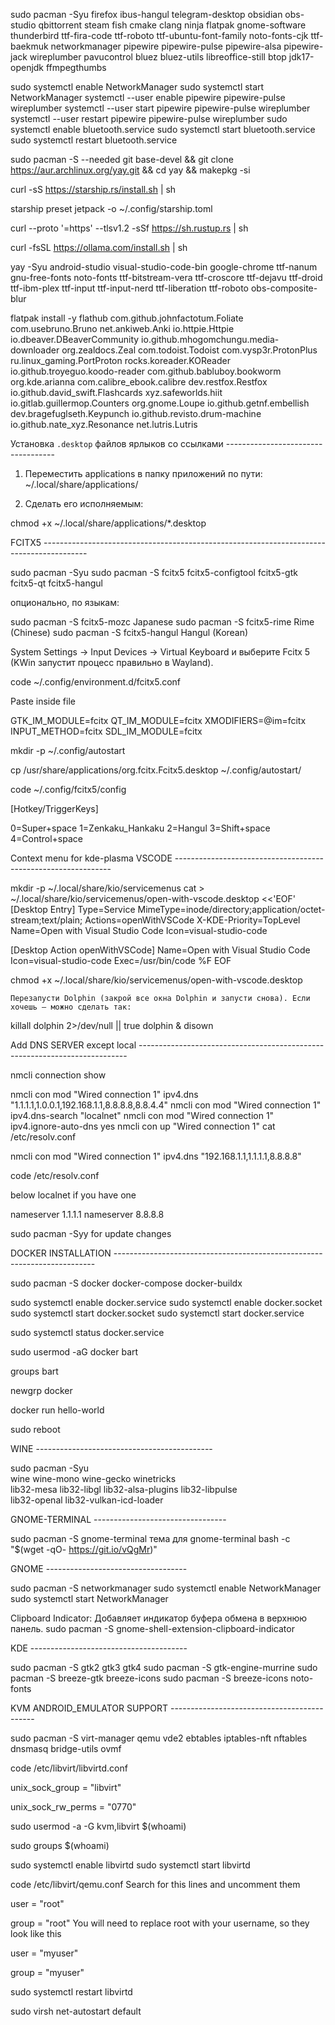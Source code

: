 
sudo pacman -Syu firefox ibus-hangul telegram-desktop obsidian obs-studio qbittorrent steam fish cmake clang ninja flatpak gnome-software thunderbird ttf-fira-code ttf-roboto ttf-ubuntu-font-family noto-fonts-cjk ttf-baekmuk networkmanager pipewire pipewire-pulse pipewire-alsa pipewire-jack wireplumber pavucontrol bluez bluez-utils libreoffice-still btop jdk17-openjdk ffmpegthumbs

sudo systemctl enable NetworkManager
sudo systemctl start NetworkManager
systemctl --user enable pipewire pipewire-pulse wireplumber
systemctl --user start pipewire pipewire-pulse wireplumber
systemctl --user restart pipewire pipewire-pulse wireplumber
sudo systemctl enable bluetooth.service
sudo systemctl start bluetooth.service
sudo systemctl restart bluetooth.service

sudo pacman -S --needed git base-devel && git clone https://aur.archlinux.org/yay.git && cd yay && makepkg -si

curl -sS https://starship.rs/install.sh | sh

starship preset jetpack -o ~/.config/starship.toml

curl --proto '=https' --tlsv1.2 -sSf https://sh.rustup.rs | sh

curl -fsSL https://ollama.com/install.sh | sh

yay -Syu android-studio visual-studio-code-bin google-chrome ttf-nanum gnu-free-fonts noto-fonts ttf-bitstream-vera ttf-croscore ttf-dejavu ttf-droid ttf-ibm-plex ttf-input ttf-input-nerd ttf-liberation ttf-roboto obs-composite-blur


flatpak install -y flathub com.github.johnfactotum.Foliate com.usebruno.Bruno net.ankiweb.Anki io.httpie.Httpie io.dbeaver.DBeaverCommunity io.github.mhogomchungu.media-downloader org.zealdocs.Zeal com.todoist.Todoist com.vysp3r.ProtonPlus ru.linux_gaming.PortProton rocks.koreader.KOReader io.github.troyeguo.koodo-reader com.github.babluboy.bookworm org.kde.arianna com.calibre_ebook.calibre dev.restfox.Restfox io.github.david_swift.Flashcards xyz.safeworlds.hiit io.gitlab.guillermop.Counters org.gnome.Loupe io.github.getnf.embellish dev.bragefuglseth.Keypunch io.github.revisto.drum-machine io.github.nate_xyz.Resonance net.lutris.Lutris


Установка `.desktop` файлов ярлыков со ссылками -----------------------------------

1. Переместить applications в папку приложений по пути:
~/.local/share/applications/

2. Сделать его исполняемым:

chmod +x ~/.local/share/applications/*.desktop

FCITX5 -----------------------------------------------------------------------------------------

sudo pacman -Syu
sudo pacman -S fcitx5 fcitx5-configtool fcitx5-gtk fcitx5-qt fcitx5-hangul

опционально, по языкам:

sudo pacman -S fcitx5-mozc     Japanese
sudo pacman -S fcitx5-rime     Rime (Chinese)
sudo pacman -S fcitx5-hangul   Hangul (Korean)

System Settings → Input Devices → Virtual Keyboard и выберите Fcitx 5 (KWin запустит процесс правильно в Wayland).

code ~/.config/environment.d/fcitx5.conf

Paste inside file

GTK_IM_MODULE=fcitx
QT_IM_MODULE=fcitx
XMODIFIERS=@im=fcitx
INPUT_METHOD=fcitx
SDL_IM_MODULE=fcitx


mkdir -p ~/.config/autostart

cp /usr/share/applications/org.fcitx.Fcitx5.desktop ~/.config/autostart/


code ~/.config/fcitx5/config


[Hotkey/TriggerKeys]

0=Super+space
1=Zenkaku_Hankaku
2=Hangul
3=Shift+space
4=Control+space


Context menu for kde-plasma VSCODE --------------------------------------------------------------


mkdir -p ~/.local/share/kio/servicemenus
cat > ~/.local/share/kio/servicemenus/open-with-vscode.desktop <<'EOF'
[Desktop Entry]
Type=Service
MimeType=inode/directory;application/octet-stream;text/plain;
Actions=openWithVSCode
X-KDE-Priority=TopLevel
Name=Open with Visual Studio Code
Icon=visual-studio-code

[Desktop Action openWithVSCode]
Name=Open with Visual Studio Code
Icon=visual-studio-code
Exec=/usr/bin/code %F
EOF

chmod +x ~/.local/share/kio/servicemenus/open-with-vscode.desktop

    Перезапусти Dolphin (закрой все окна Dolphin и запусти снова). Если хочешь — можно сделать так:

killall dolphin 2>/dev/null || true
dolphin & disown



Add DNS SERVER except local ---------------------------------------------------------------------------

nmcli connection show 

nmcli con mod "Wired connection 1" ipv4.dns "1.1.1.1,1.0.0.1,192.168.1.1,8.8.8.8,8.8.4.4"
nmcli con mod "Wired connection 1" ipv4.dns-search "localnet"
nmcli con mod "Wired connection 1" ipv4.ignore-auto-dns yes
nmcli con up "Wired connection 1"
cat /etc/resolv.conf


nmcli con mod "Wired connection 1" ipv4.dns "192.168.1.1,1.1.1.1,8.8.8.8"


code /etc/resolv.conf  

below localnet if you have one

nameserver 1.1.1.1
nameserver 8.8.8.8

sudo pacman -Syy for update changes


DOCKER INSTALLATION -------------------------------------------------------------------------


sudo pacman -S docker docker-compose docker-buildx

sudo systemctl enable docker.service
sudo systemctl enable docker.socket
sudo systemctl start docker.socket
sudo systemctl start docker.service

sudo systemctl status docker.service

sudo usermod -aG docker bart

groups bart

newgrp docker

docker run hello-world

sudo reboot

WINE --------------------------------------------

sudo pacman -Syu \
wine wine-mono wine-gecko winetricks \
lib32-mesa lib32-libgl lib32-alsa-plugins lib32-libpulse \
lib32-openal lib32-vulkan-icd-loader



GNOME-TERMINAL ---------------------------------

sudo pacman -S gnome-terminal
тема для gnome-terminal
bash -c "$(wget -qO- https://git.io/vQgMr)"


GNOME -----------------------------------

sudo pacman -S networkmanager
sudo systemctl enable NetworkManager
sudo systemctl start NetworkManager

Clipboard Indicator: Добавляет индикатор буфера обмена в верхнюю панель.
sudo pacman -S gnome-shell-extension-clipboard-indicator


KDE ---------------------------------------

sudo pacman -S gtk2 gtk3 gtk4
sudo pacman -S gtk-engine-murrine
sudo pacman -S breeze-gtk breeze-icons
sudo pacman -S breeze-icons noto-fonts


KVM ANDROID_EMULATOR SUPPORT --------------------------------------------

sudo pacman -S virt-manager qemu vde2 ebtables iptables-nft nftables dnsmasq bridge-utils ovmf


code /etc/libvirt/libvirtd.conf

unix_sock_group = "libvirt"

unix_sock_rw_perms = "0770"

sudo usermod -a -G kvm,libvirt $(whoami)

sudo groups $(whoami)

sudo systemctl enable libvirtd
sudo systemctl start libvirtd

code /etc/libvirt/qemu.conf
Search for this lines and uncomment them

user = "root"

group = "root"
You will need to replace root with your username, so they look like this

user = "myuser"

group = "myuser"

sudo systemctl restart libvirtd

sudo virsh net-autostart default
